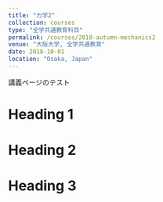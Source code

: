 ```yaml
---
title: "力学2"
collection: courses
type: "全学共通教育科目"
permalink: /courses/2018-autumn-mechanics2
venue: "大阪大学, 全学共通教育"
date: 2018-10-01
location: "Osaka, Japan"
---
```


講義ページのテスト

Heading 1
======

Heading 2
======

Heading 3
======
